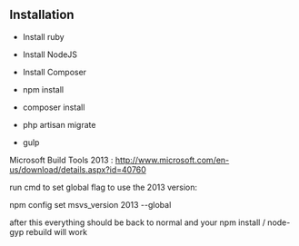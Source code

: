 ## Installation

- Install ruby
- Install NodeJS
- Install Composer

- npm install
- composer install
- php artisan migrate
- gulp


Microsoft Build Tools 2013 : http://www.microsoft.com/en-us/download/details.aspx?id=40760

run cmd to set global flag to use the 2013 version:

npm config set msvs_version 2013 --global

after this everything should be back to normal and your npm install / node-gyp rebuild will work
